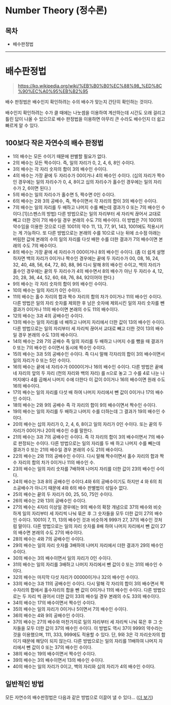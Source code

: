 # Number Theory (정수론)

## 목차

- 배수판정법

---

# 배수판정법

> https://ko.wikipedia.org/wiki/%EB%B0%B0%EC%88%98_%ED%8C%90%EC%A0%95%EB%B2%95

배수 판정법은 배수인지 확인하려는 수의 배수가 맞는지 간단히 확인하는 것이다.

배수인지 확인하려는 수가 클 때에는 나눗셈을 이용하여 계산하는데 시간도 오래 걸리고 틀린 답이 나올 수 있으므로 배수 판정법을 이용하면 아무리 큰 수라도 배수인지 더 쉽고 빠르게 알 수 있다.

## 100보다 작은 자연수의 배수 판정법

- 1의 배수는 모든 수이기 때문에 판별할 필요가 없다.
- 2의 배수는 모든 짝수이다. 즉, 일의 자리가 0, 2, 4, 6, 8인 수이다.
- 3의 배수는 각 자리 숫자의 합이 3의 배수인 수이다.
- 4의 배수는 가장 끝에 두 자리수가 00이거나 4의 배수인 수이다. (십의 자리가 짝수인 경우에는 일의 자리수가 0, 4, 8이고 십의 자리수가 홀수인 경우에는 일의 자리수가 2, 6이면 된다.)
- 5의 배수는 일의 자리수가 홀수면 5, 짝수면 0인 수이다.
- 6의 배수는 2와 3의 공배수, 즉, 짝수이면서 각 자리의 합이 3의 배수인 수이다.
- 7의 배수는 일의 자리를 두 배하고 나머지 수를 빼는데 결과가 0 또는 7의 배수인 수이다.[1](스펜스의 방법) 다른 방법으로는 일의 자리부터 세 자리씩 끊어서 교대로 빼고 더한 것이 7의 배수일 경우 본래의 수도 7의 배수이다. 이 방법은 7이 1001의 약수임을 이용한 것으로 다른 1001의 약수 11, 13, 77, 91, 143, 1001에도 적용시키는 게 가능하다. 또 다른 방법으로는 본래의 수를 10으로 나눈 뒤에 소수점 아래는 버림한 값에 본래의 수의 일의 자리를 다섯 배한 수를 더한 결과가 7의 배수이면 본래의 수도 7의 배수이다.
- 8의 배수는 가장 끝에 세 자리수가 000이거나 8의 배수인 수이다. (좀 더 쉽게 설명하자면 백의 자리가 0이거나 짝수인 경우에는 끝에 두 자리수가 00, 08, 16, 24, 32, 40, 48, 56, 64, 72, 80, 88, 96 다시 말해 8의 배수인 수이고, 백의 자리가 홀수인 경우에는 끝의 두 자리수가 4의 배수면서 8의 배수가 아닌 두 자리수 4, 12, 20, 28, 36, 44, 52, 60, 68, 76, 84, 92이어야 한다.)
- 9의 배수는 각 자리 숫자의 합이 9의 배수인 수이다.
- 10의 배수는 일의 자리가 0인 수이다.
- 11의 배수는 홀수 자리의 합과 짝수 자리의 합의 차가 0이거나 11의 배수인 수이다. 다른 방법은 일의 자리 숫자를 제외한 후 남은 숫자에 제외시킨 일의 자리 숫자를 뺀 결과가 0이거나 11의 배수이면 본래의 수도 11의 배수이다.
- 12의 배수는 3과 4의 공배수인 수이다.
- 13의 배수는 일의 자리를 네 배하고 나머지 자리에서 더한 값이 13의 배수인 수이다. 다른 방법으로는 일의 자리부터 세 자리씩 끊어서 교대로 빼고 더한 것이 13의 배수일 경우 본래의 수도 13의 배수이다.
- 14의 배수는 2와 7의 공배수 즉 일의 자리를 두 배하고 나머지 수를 뺐을 때 결과가 0 또는 7의 배수인 수이면서 동시에 짝수인 수이다.
- 15의 배수는 3과 5의 공배수인 수이다. 즉 다시 말해 각자리의 합이 3의 배수이면서 일의 자리가 0 또는 5인 수이다.
- 16의 배수는 끝에 네 자리수가 0000이거나 16의 배수인 수이다. 다른 방법은 끝에 네 자리의 앞의 두 자리 (천의 자리와 백의 자리) 를 n으로 놓고 그 수를 4로 나눈 나머지에다 4를 곱해서 나머지 수에 더한다 이 값이 0이거나 16의 배수이면 원래 수도 16의 배수이다.
- 17의 배수는 일의 자리를 다섯 배 하여 나머지 자리에서 뺀 값이 0이거나 17의 배수인 수이다.
- 18의 배수는 2와 9의 공배수 즉 각 자리의 합이 9의 배수이면서 짝수인 수이다.
- 19의 배수는 일의 자리를 두 배하고 나머지 수를 더하는데 그 결과가 19의 배수인 수이다.
- 20의 배수는 십의 자리가 0, 2, 4, 6, 8이고 일의 자리가 0인 수이다. 또는 끝의 두 자리가 00이거나 20의 배수인 수를 말한다.
- 21의 배수는 3과 7의 공배수인 수이다. 즉 각 자리의 합이 3의 배수이면서 7의 배수로 판정되는 수이다. 다른 방법으로는 일의 자리를 두 배 하고 나머지 수를 빼는데 결과가 0 또는 21의 배수일 경우 본래의 수도 21의 배수이다.
- 22의 배수는 2와 11의 공배수인 수이다. 다시 말해 짝수이면서 홀수 자리의 합과 짝수 자리의 합의 차가 0이거나 11의 배수인 수.
- 23의 배수는 일의 자리 숫자를 7배하여 나머지 자리를 더한 값이 23의 배수인 수이다.
- 24의 배수는 3과 8의 공배수인 수이다.4와 6의 공배수이기도 하지만 4 와 6의 최소공배수가 아니기 때문에 4와 6의 배수 판별법이 섞일수 없다.
- 25의 배수는 끝의 두 자리가 00, 25, 50, 75인 수이다.
- 26의 배수는 2와 13의 공배수인 수이다.
- 27의 배수는 4자리 이상일 경우에는 9의 배수의 확장 개념으로 37의 배수와 비슷하게 일의 자리부터 세 자리씩 나눠 묶은 후 그 숫자들을 모두 더한 값이 27의 배수인 수이다. 1001이 7, 11, 13의 배수인 것과 비슷하게 999가 27, 37의 배수인 것처럼 말이다. 다른 방법으로는 일의 자리 숫자를 8배 하여 나머지 자리에서 뺀 값이 27의 배수면 본래의 수도 27의 배수이다.
- 28의 배수는 4와 7의 공배수인 수이다.
- 29의 배수는 일의 자리 숫자를 3배하여 나머지 자리에서 더한 결과가 29의 배수인 수이다.
- 30의 배수는 3의 배수이면서 일의 자리가 0인 수이다.
- 31의 배수는 일의 자리를 3배하고 나머지 자리에서 뺀 값이 0 또는 31의 배수인 수이다.
- 32의 배수는 마지막 다섯 자리가 00000이거나 32의 배수인 수이다.
- 33의 배수는 3과 11의 공배수인 수이다. 다시 말해 각 자리의 합이 3의 배수면서 짝수자리의 합에서 홀수자리의 합을 뺀 값이 0이거나 11의 배수인 수이다. 다른 방법으로는 두 자리 씩 끊어서 더한 값이 33의 배수일 경우 본래의 수도 33의 배수이다.
- 34의 배수는 17의 배수이면서 짝수인 수이다.
- 35의 배수는 일의 자리가 0이거나 5이면서 7의 배수인 수이다.
- 36의 배수는 4와 9의 공배수인 수이다.
- 37의 배수는 27의 배수와 마찬가지로 일의 자리부터 세 자리씩 나눠 묶은 후 그 숫자들을 모두 더한 값이 37의 배수인 수이다. 이 방법도 역시 37이 999의 약수라는 것을 이용했으며, 111, 333, 999에도 적용할 수 있다. 단, 9와 3은 각 자리숫자의 합이기 때문에 해당이 되지 않는다. 다른 방법으로는 일의 자리를 11배하여 나머지 자리에서 뺀 값이 0 또는 37의 배수인 수이다.
- 38의 배수는 19의 배수이면서 짝수인 수이다.
- 39의 배수는 3의 배수이면서 13의 배수인 수이다.
- 40의 배수는 일의 자리가 0이고, 백의 자리와 십의 자리가 4의 배수인 수이다.

## 일반적인 방법

모든 자연수의 배수판정법은 다음과 같은 방법으로 이끌어 낼 수 있다... ([더 보기](https://ko.wikipedia.org/wiki/%EB%B0%B0%EC%88%98_%ED%8C%90%EC%A0%95%EB%B2%95))
